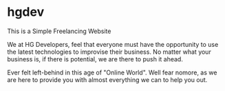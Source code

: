 # hgdev

This is a Simple Freelancing Website

We at HG Developers, feel that everyone must have the opportunity to use the latest technologies to improvise their business.
No matter what your business is, if there is potential, we are there to push it ahead.

Ever felt left-behind in this age of "Online World". Well fear nomore, as we are here to provide you with almost everything we can to help you out.  
